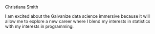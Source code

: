 Christiana Smith

I am excited about the Galvanize data science immersive because it will allow me to explore a new career where I blend my interests in statistics with my interests in programming.
